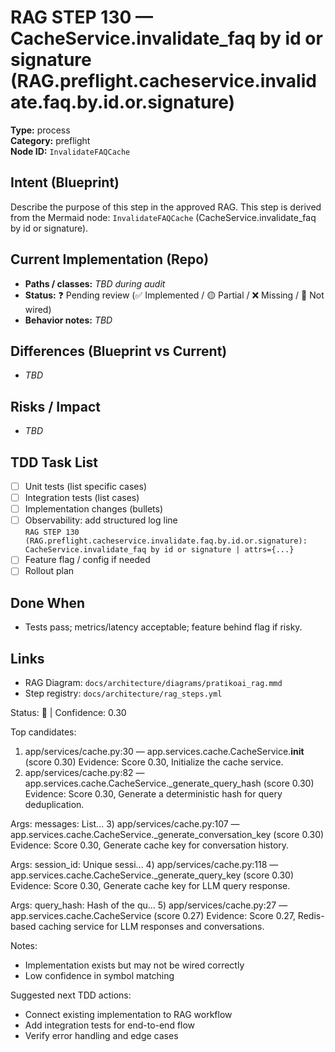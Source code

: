 # RAG STEP 130 — CacheService.invalidate_faq by id or signature (RAG.preflight.cacheservice.invalidate.faq.by.id.or.signature)

**Type:** process  
**Category:** preflight  
**Node ID:** `InvalidateFAQCache`

## Intent (Blueprint)
Describe the purpose of this step in the approved RAG. This step is derived from the Mermaid node: `InvalidateFAQCache` (CacheService.invalidate_faq by id or signature).

## Current Implementation (Repo)
- **Paths / classes:** _TBD during audit_
- **Status:** ❓ Pending review (✅ Implemented / 🟡 Partial / ❌ Missing / 🔌 Not wired)
- **Behavior notes:** _TBD_

## Differences (Blueprint vs Current)
- _TBD_

## Risks / Impact
- _TBD_

## TDD Task List
- [ ] Unit tests (list specific cases)
- [ ] Integration tests (list cases)
- [ ] Implementation changes (bullets)
- [ ] Observability: add structured log line  
  `RAG STEP 130 (RAG.preflight.cacheservice.invalidate.faq.by.id.or.signature): CacheService.invalidate_faq by id or signature | attrs={...}`
- [ ] Feature flag / config if needed
- [ ] Rollout plan

## Done When
- Tests pass; metrics/latency acceptable; feature behind flag if risky.

## Links
- RAG Diagram: `docs/architecture/diagrams/pratikoai_rag.mmd`
- Step registry: `docs/architecture/rag_steps.yml`


<!-- AUTO-AUDIT:BEGIN -->
Status: 🔌  |  Confidence: 0.30

Top candidates:
1) app/services/cache.py:30 — app.services.cache.CacheService.__init__ (score 0.30)
   Evidence: Score 0.30, Initialize the cache service.
2) app/services/cache.py:82 — app.services.cache.CacheService._generate_query_hash (score 0.30)
   Evidence: Score 0.30, Generate a deterministic hash for query deduplication.

Args:
    messages: List...
3) app/services/cache.py:107 — app.services.cache.CacheService._generate_conversation_key (score 0.30)
   Evidence: Score 0.30, Generate cache key for conversation history.

Args:
    session_id: Unique sessi...
4) app/services/cache.py:118 — app.services.cache.CacheService._generate_query_key (score 0.30)
   Evidence: Score 0.30, Generate cache key for LLM query response.

Args:
    query_hash: Hash of the qu...
5) app/services/cache.py:27 — app.services.cache.CacheService (score 0.27)
   Evidence: Score 0.27, Redis-based caching service for LLM responses and conversations.

Notes:
- Implementation exists but may not be wired correctly
- Low confidence in symbol matching

Suggested next TDD actions:
- Connect existing implementation to RAG workflow
- Add integration tests for end-to-end flow
- Verify error handling and edge cases
<!-- AUTO-AUDIT:END -->